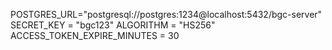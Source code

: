 POSTGRES_URL="postgresql://postgres:1234@localhost:5432/bgc-server"
SECRET_KEY = "bgc123"
ALGORITHM = "HS256"
ACCESS_TOKEN_EXPIRE_MINUTES = 30
